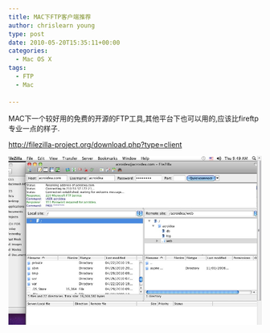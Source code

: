 ```yaml
---
title: MAC下FTP客户端推荐
author: chrislearn young
type: post
date: 2010-05-20T15:35:11+00:00
categories:
  - Mac OS X
tags:
  - FTP
  - Mac

---
```

MAC下一个较好用的免费的开源的FTP工具,其他平台下也可以用的,应该比fireftp专业一点的样子.
  
<a href="http://filezilla-project.org/download.php?type=client" target="_blank">http://filezilla-project.org/download.php?type=client</a>

![mac_filezilla.jpg](mac_filezilla.jpg)